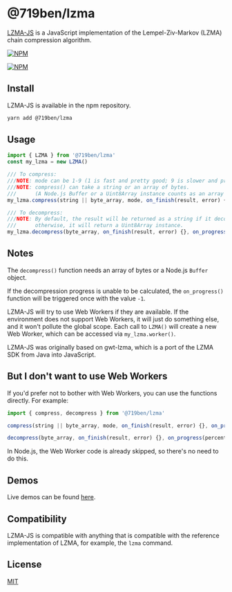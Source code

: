 # @719ben/lzma

[LZMA-JS](https://github.com/nmrugg/LZMA-JS) is a JavaScript implementation of the Lempel-Ziv-Markov (LZMA) chain compression algorithm.

[![NPM](https://nodei.co/npm/@719ben/lzma.png?downloads=true)](https://nodei.co/npm/@719ben/lzma/)

[![NPM](https://nodei.co/npm-dl/@719ben/lzma.png?months=6)](https://nodei.co/npm/@719ben/lzma/)

## Install

LZMA-JS is available in the npm repository.

```sh
yarn add @719ben/lzma
```

## Usage

```js
import { LZMA } from '@719ben/lzma'
const my_lzma = new LZMA()

/// To compress:
///NOTE: mode can be 1-9 (1 is fast and pretty good; 9 is slower and probably much better).
///NOTE: compress() can take a string or an array of bytes.
///      (A Node.js Buffer or a Uint8Array instance counts as an array of bytes.)
my_lzma.compress(string || byte_array, mode, on_finish(result, error) {}, on_progress(percent) {});

/// To decompress:
///NOTE: By default, the result will be returned as a string if it decodes as valid UTF-8 text;
///      otherwise, it will return a Uint8Array instance.
my_lzma.decompress(byte_array, on_finish(result, error) {}, on_progress(percent) {});
```

## Notes

The `decompress()` function needs an array of bytes or a Node.js `Buffer` object.

If the decompression progress is unable to be calculated, the `on_progress()` function will be triggered once with the value `-1`.

LZMA-JS will try to use Web Workers if they are available.  If the environment does not support Web Workers,
it will just do something else, and it won't pollute the global scope.
Each call to `LZMA()` will create a new Web Worker, which can be accessed via `my_lzma.worker()`.

LZMA-JS was originally based on gwt-lzma, which is a port of the LZMA SDK from Java into JavaScript.

## But I don't want to use Web Workers

If you'd prefer not to bother with Web Workers, you can use the functions directly. For example:

```js
import { compress, decompress } from '@719ben/lzma'

compress(string || byte_array, mode, on_finish(result, error) {}, on_progress(percent) {});

decompress(byte_array, on_finish(result, error) {}, on_progress(percent) {});
```

In Node.js, the Web Worker code is already skipped, so there's no need to do this.

## Demos

Live demos can be found [here](http://lzma-js.github.io/LZMA-JS/).

## Compatibility

LZMA-JS is compatible with anything that is compatible with the reference implementation of LZMA, for example, the `lzma` command.


## License

[MIT](https://raw.githubusercontent.com/nmrugg/LZMA-JS/master/LICENSE)
